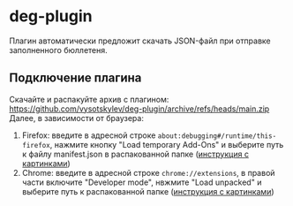 # deg-plugin

Плагин автоматически предложит скачать JSON-файл при отправке заполненного бюллетеня.

## Подключение плагина

Скачайте и распакуйте архив с плагином: https://github.com/vysotskylev/deg-plugin/archive/refs/heads/main.zip 
Далее, в зависимости от браузера:
 1. Firefox: введите в адресной строке `about:debugging#/runtime/this-firefox`, нажмите кнопку "Load temporary Add-Ons" и выберите путь к файлу manifest.json в распакованной папке ([инструкция с картинками](https://extensionworkshop.com/documentation/develop/temporary-installation-in-firefox/))
 2. Chrome: введите в адресной строке `chrome://extensions`, в правой части включите "Developer mode", нвжмите "Load unpacked" и выберите путь к распакованной папке ([инструкция с картинками](https://developer.chrome.com/docs/extensions/mv3/getstarted/))
